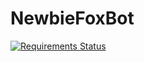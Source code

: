 # NewbieFoxBot
[![Requirements Status](https://requires.io/github/FluffyMak4ic/NewbieFoxBot/requirements.svg?branch=main)](https://requires.io/github/FluffyMak4ic/NewbieFoxBot/requirements/?branch=main)
